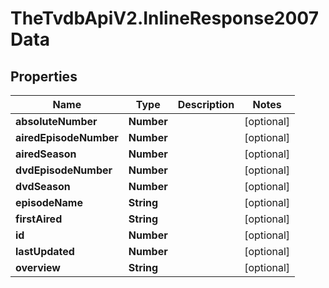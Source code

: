 # TheTvdbApiV2.InlineResponse2007Data

## Properties
Name | Type | Description | Notes
------------ | ------------- | ------------- | -------------
**absoluteNumber** | **Number** |  | [optional] 
**airedEpisodeNumber** | **Number** |  | [optional] 
**airedSeason** | **Number** |  | [optional] 
**dvdEpisodeNumber** | **Number** |  | [optional] 
**dvdSeason** | **Number** |  | [optional] 
**episodeName** | **String** |  | [optional] 
**firstAired** | **String** |  | [optional] 
**id** | **Number** |  | [optional] 
**lastUpdated** | **Number** |  | [optional] 
**overview** | **String** |  | [optional] 



